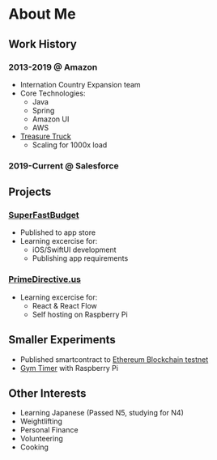 # About Me
## Work History

### 2013-2019 @ Amazon
- Internation Country Expansion team
- Core Technologies: 
  - Java
  - Spring
  - Amazon UI
  - AWS
- [Treasure Truck](https://www.amazon.com/tt/webview/aboutus)
  - Scaling for 1000x load

### 2019-Current @ Salesforce

## Projects
### [SuperFastBudget](https://andrw.github.com) 
- Published to app store
- Learning excercise for:
  - iOS/SwiftUI development
  - Publishing app requirements
   
### [PrimeDirective.us](http://primedirective.us)
- Learning excercise for:
  - React & React Flow
  - Self hosting on Raspberry Pi
   
## Smaller Experiments
- Published smartcontract to [Ethereum Blockchain testnet](https://twitter.com/AndrwYng/status/1368666094408323073)
- [Gym Timer](https://twitter.com/AndrwYng/status/1351425922679795712) with Raspberry Pi

## Other Interests
- Learning Japanese (Passed N5, studying for N4)
- Weightlifting
- Personal Finance
- Volunteering
- Cooking
